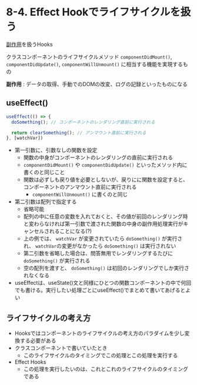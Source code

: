 # 8-4. Effect Hookでライフサイクルを扱う

[副作用](https://ja.wikipedia.org/wiki/副作用_(プログラム))を扱うHooks

クラスコンポーネントのライフサイクルメソッド `componentDidMount()`, `componentDidUpdate()`, `componentWillUnmount()` に相当する機能を実現するもの

**副作用** : データの取得、手動でのDOMの改変、ログの記録といったものになる

## useEffect()

```ts
useEffect(() => {
  doSomething(); // コンポーネントのレンダリング直前に実行される

  return clearSomething(); // アンマウント直前に実行される
}, [watchVar])
```

- 第一引数に、引数なしの関数を設定
  - 関数の中身がコンポーネントのレンダリングの直前に実行される
  - `componentDidMount()` や `componentDidUpdate()` といったメソッド内に書くのと同じこと
  - 関数は必ずしも戻り値を必要としないが、戻りにに関数を設定すると、コンポーネントのアンマウント直前に実行される
    - `componentWillUnmount()` に書くのと同じ
- 第二引数は配列で指定する
  - 省略可能
  - 配列の中に任意の変数を入れておくと、その値が前回のレンダリング時と変わらなければ第一引数で渡された関数の中身の副作用処理実行がキャンセルされることになる(?)
  - 上の例では、 `watchVar` が変更されていたら `doSomething()` が実行され、 `watchVar`の変更がなかったら `doSomething()` は実行されない
  - 第二引数を省略した場合は、問答無用でレンダリングするたびに `doSomething()` が実行される
  - 空の配列を渡すと、 `doSomething()` は初回のレンダリングでしか実行されなくなる
- useEffectは、useState()文と同様にひとつの関数コンポーネントの中で何回でも書ける。実行したい処理ごとにuseEffect()でまとめて書いてあげるとよい

## ライフサイクルの考え方
- Hooksではコンポーネントのライフサイクルの考え方のパラダイムを少し変換する必要がある
- クラスコンポーネントで書いていたとき
  - このライフサイクルのタイミングでこの処理とこの処理を実行する
- Effect Hooks
  - この処理を実行したいのは、これとこれのライフサイクルのタイミングである
